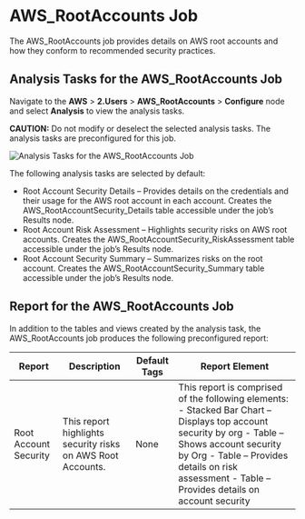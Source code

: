 # AWS_RootAccounts Job

The AWS_RootAccounts job provides details on AWS root accounts and how they conform to recommended
security practices.

## Analysis Tasks for the AWS_RootAccounts Job

Navigate to the **AWS** > **2.Users** > **AWS_RootAccounts** > **Configure** node and select
**Analysis** to view the analysis tasks.

**CAUTION:** Do not modify or deselect the selected analysis tasks. The analysis tasks are
preconfigured for this job.

![Analysis Tasks for the AWS_RootAccounts Job](/img/product_docs/accessanalyzer/11.6/accessanalyzer/solutions/aws/users/rootaccountsanalysis.webp)

The following analysis tasks are selected by default:

- Root Account Security Details – Provides details on the credentials and their usage for the AWS
  root account in each account. Creates the AWS_RootAccountSecurity_Details table accessible under
  the job’s Results node.
- Root Account Risk Assessment – Highlights security risks on AWS root accounts. Creates the
  AWS_RootAccountSecurity_RiskAssessment table accessible under the job’s Results node.
- Root Account Security Summary – Summarizes risks on the root account. Creates the
  AWS_RootAccountSecurity_Summary table accessible under the job’s Results node.

## Report for the AWS_RootAccounts Job

In addition to the tables and views created by the analysis task, the AWS_RootAccounts job produces
the following preconfigured report:

| Report                | Description                                                 | Default Tags | Report Element                                                                                                                                                                                                                                      |
| --------------------- | ----------------------------------------------------------- | ------------ | --------------------------------------------------------------------------------------------------------------------------------------------------------------------------------------------------------------------------------------------------- |
| Root Account Security | This report highlights security risks on AWS Root Accounts. | None         | This report is comprised of the following elements: - Stacked Bar Chart – Displays top account security by org - Table – Shows account security by Org - Table – Provides details on risk assessment - Table – Provides details on account security |
